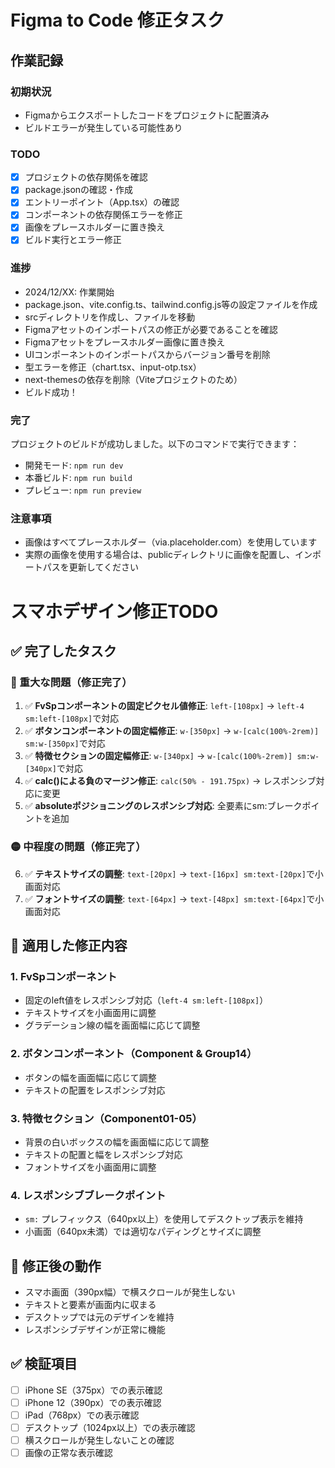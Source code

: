 # Figma to Code 修正タスク

## 作業記録

### 初期状況
- Figmaからエクスポートしたコードをプロジェクトに配置済み
- ビルドエラーが発生している可能性あり

### TODO
- [x] プロジェクトの依存関係を確認
- [x] package.jsonの確認・作成
- [x] エントリーポイント（App.tsx）の確認
- [x] コンポーネントの依存関係エラーを修正
- [x] 画像をプレースホルダーに置き換え
- [x] ビルド実行とエラー修正

### 進捗
- 2024/12/XX: 作業開始
- package.json、vite.config.ts、tailwind.config.js等の設定ファイルを作成
- srcディレクトリを作成し、ファイルを移動
- Figmaアセットのインポートパスの修正が必要であることを確認
- Figmaアセットをプレースホルダー画像に置き換え
- UIコンポーネントのインポートパスからバージョン番号を削除
- 型エラーを修正（chart.tsx、input-otp.tsx）
- next-themesの依存を削除（Viteプロジェクトのため）
- ビルド成功！

### 完了
プロジェクトのビルドが成功しました。以下のコマンドで実行できます：
- 開発モード: `npm run dev`
- 本番ビルド: `npm run build`
- プレビュー: `npm run preview`

### 注意事項
- 画像はすべてプレースホルダー（via.placeholder.com）を使用しています
- 実際の画像を使用する場合は、publicディレクトリに画像を配置し、インポートパスを更新してください

# スマホデザイン修正TODO

## ✅ 完了したタスク

### 🔴 重大な問題（修正完了）
1. ✅ **FvSpコンポーネントの固定ピクセル値修正**: `left-[108px]` → `left-4 sm:left-[108px]`で対応
2. ✅ **ボタンコンポーネントの固定幅修正**: `w-[350px]` → `w-[calc(100%-2rem)] sm:w-[350px]`で対応
3. ✅ **特徴セクションの固定幅修正**: `w-[340px]` → `w-[calc(100%-2rem)] sm:w-[340px]`で対応
4. ✅ **calc()による負のマージン修正**: `calc(50% - 191.75px)` → レスポンシブ対応に変更
5. ✅ **absoluteポジショニングのレスポンシブ対応**: 全要素にsm:ブレークポイントを追加

### 🟡 中程度の問題（修正完了）
6. ✅ **テキストサイズの調整**: `text-[20px]` → `text-[16px] sm:text-[20px]`で小画面対応
7. ✅ **フォントサイズの調整**: `text-[64px]` → `text-[48px] sm:text-[64px]`で小画面対応

## 🔧 適用した修正内容

### 1. FvSpコンポーネント
- 固定のleft値をレスポンシブ対応（`left-4 sm:left-[108px]`）
- テキストサイズを小画面用に調整
- グラデーション線の幅を画面幅に応じて調整

### 2. ボタンコンポーネント（Component & Group14）
- ボタンの幅を画面幅に応じて調整
- テキストの配置をレスポンシブ対応

### 3. 特徴セクション（Component01-05）
- 背景の白いボックスの幅を画面幅に応じて調整
- テキストの配置と幅をレスポンシブ対応
- フォントサイズを小画面用に調整

### 4. レスポンシブブレークポイント
- `sm:` プレフィックス（640px以上）を使用してデスクトップ表示を維持
- 小画面（640px未満）では適切なパディングとサイズに調整

## 📱 修正後の動作
- スマホ画面（390px幅）で横スクロールが発生しない
- テキストと要素が画面内に収まる
- デスクトップでは元のデザインを維持
- レスポンシブデザインが正常に機能

## ✅ 検証項目
- [ ] iPhone SE（375px）での表示確認
- [ ] iPhone 12（390px）での表示確認
- [ ] iPad（768px）での表示確認
- [ ] デスクトップ（1024px以上）での表示確認
- [ ] 横スクロールが発生しないことの確認
- [ ] 画像の正常な表示確認